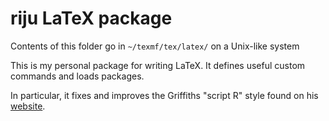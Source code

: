 # riju LaTeX package

Contents of this folder go in `~/texmf/tex/latex/` on a Unix-like system

This is my personal package for writing LaTeX. It defines useful custom commands and loads packages.

In particular, it fixes and improves the Griffiths "script R" style found on his [website](http://academic.reed.edu/physics/faculty/griffiths.html).
